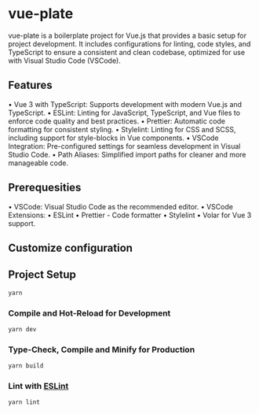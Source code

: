 # vue-plate

vue-plate is a boilerplate project for Vue.js that provides a basic setup for project development. It includes configurations for linting, code styles, and TypeScript to ensure a consistent and clean codebase, optimized for use with Visual Studio Code (VSCode).

## Features

 • Vue 3 with TypeScript: Supports development with modern Vue.js and TypeScript.
 • ESLint: Linting for JavaScript, TypeScript, and Vue files to enforce code quality and best practices.
 • Prettier: Automatic code formatting for consistent styling.
 • Stylelint: Linting for CSS and SCSS, including support for style-blocks in Vue components.
 • VSCode Integration: Pre-configured settings for seamless development in Visual Studio Code.
 • Path Aliases: Simplified import paths for cleaner and more manageable code.

## Prerequesities

 • VSCode: Visual Studio Code as the recommended editor.
 • VSCode Extensions:
   • ESLint
   • Prettier - Code formatter
   • Stylelint
   • Volar for Vue 3 support.

## Customize configuration

## Project Setup

```sh
yarn
```

### Compile and Hot-Reload for Development

```sh
yarn dev
```

### Type-Check, Compile and Minify for Production

```sh
yarn build
```

### Lint with [ESLint](https://eslint.org/)

```sh
yarn lint
```
